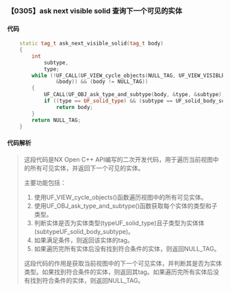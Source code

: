 ### 【0305】ask next visible solid 查询下一个可见的实体

#### 代码

```cpp
    static tag_t ask_next_visible_solid(tag_t body)  
    {  
        int  
            subtype,  
            type;  
        while (!UF_CALL(UF_VIEW_cycle_objects(NULL_TAG, UF_VIEW_VISIBLE_OBJECTS,  
                &body)) && (body != NULL_TAG))  
        {  
            UF_CALL(UF_OBJ_ask_type_and_subtype(body, &type, &subtype));  
            if ((type == UF_solid_type) && (subtype == UF_solid_body_subtype))  
                return body;  
        }  
        return NULL_TAG;  
    }

```

#### 代码解析

> 这段代码是NX Open C++ API编写的二次开发代码，用于遍历当前视图中的所有可见实体，并返回下一个可见的实体。
>
> 主要功能包括：
>
> 1. 使用UF_VIEW_cycle_objects()函数遍历视图中的所有可见实体。
> 2. 使用UF_OBJ_ask_type_and_subtype()函数获取每个实体的类型和子类型。
> 3. 判断实体是否为实体类型(typeUF_solid_type)且子类型为实体体(subtypeUF_solid_body_subtype)。
> 4. 如果满足条件，则返回该实体的tag。
> 5. 如果遍历完所有实体后没有找到符合条件的实体，则返回NULL_TAG。
>
> 这段代码的作用是获取当前视图中的下一个可见实体，并判断其是否为实体类型。如果找到符合条件的实体，则返回其tag。如果遍历完所有实体后没有找到符合条件的实体，则返回NULL_TAG。
>
